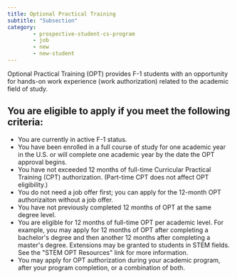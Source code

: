 ```yaml
---
title: Optional Practical Training
subtitle: "Subsection"
category: 
        - prospective-student-cs-program
        - job
        - new
        - new-student
---
```

Optional Practical Training (OPT) provides F-1 students with an opportunity for hands-on work experience (work authorization) related to the academic field of study. 

## You are eligible to apply if you meet the following criteria:
- You are currently in active F-1 status.
- You have been enrolled in a full course of study for one academic year in the U.S. or will complete one academic year by the date the OPT approval begins.
- You have not exceeded 12 months of full-time Curricular Practical Training (CPT) authorization. (Part-time CPT does not affect OPT eligibility.)
- You do not need a job offer first; you can apply for the 12-month OPT authorizaiton without a job offer. 
- You have not previously completed 12 months of OPT at the same degree level.
- You are eligible for 12 months of full-time OPT per academic level. For example, you may apply for 12 months of OPT after completing a bachelor's degree and then another 12 months after completing a master's degree. Extensions may be granted to students in STEM fields. See the "STEM OPT Resources" link for more information.
- You may apply for OPT authorization during your academic program, after your program completion, or a combination of both.